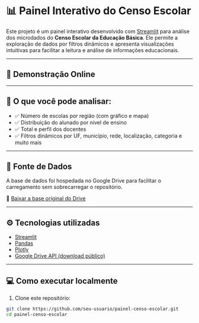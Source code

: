 # 📊 Painel Interativo do Censo Escolar

Este projeto é um painel interativo desenvolvido com [Streamlit](https://streamlit.io/) para análise dos microdados do **Censo Escolar da Educação Básica**. Ele permite a exploração de dados por filtros dinâmicos e apresenta visualizações intuitivas para facilitar a leitura e análise de informações educacionais.

---

## 🚀 Demonstração Online


---

## 🧠 O que você pode analisar:

- ✅ Número de escolas por região (com gráfico e mapa)
- ✅ Distribuição do alunado por nível de ensino
- ✅ Total e perfil dos docentes
- ✅ Filtros dinâmicos por UF, município, rede, localização, categoria e muito mais

---

## 📂 Fonte de Dados

A base de dados foi hospedada no Google Drive para facilitar o carregamento sem sobrecarregar o repositório.

🔗 [Baixar a base original do Drive](https://drive.google.com/file/d/1woHyHi0mQ9r-r1MaVziNq5ZW-PoQ1xjl/view?usp=sharing)

---

## ⚙️ Tecnologias utilizadas

- [Streamlit](https://streamlit.io/)
- [Pandas](https://pandas.pydata.org/)
- [Plotly](https://plotly.com/python/)
- [Google Drive API (download público)](https://drive.google.com/)

---

## 💻 Como executar localmente

1. Clone este repositório:

```bash
git clone https://github.com/seu-usuario/painel-censo-escolar.git
cd painel-censo-escolar
